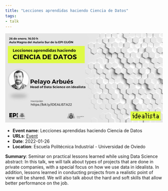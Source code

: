 ```yaml
---
title: "Lecciones aprendidas haciendo Ciencia de Datos"
tags:
- talk
---
```



![epi-gijon](appearances/2022/epi-gijon-lecciones-aprendidas/epi-gijon.jpg)

- **Event name**: Lecciones aprendidas haciendo Ciencia de Datos
- **URLs**:  [Event](https://epigijon.uniovi.es/comunicacion/noticias/-/asset_publisher/4bR1/content/idealista-2022)
- **Date**: 2022-01-26
- **Location**: Escuela Politécnica Industrial - Universidad de Oviedo

**Summary**: Seminar on practical lessons learned while using Data Science
abstract: In this talk, we will talk about types of projects that are done in private companies, with a special focus on how we use data in idealista. In addition, lessons learned in conducting projects from a realistic point of view will be shared. We will also talk about the hard and soft skills that allow better performance on the job.